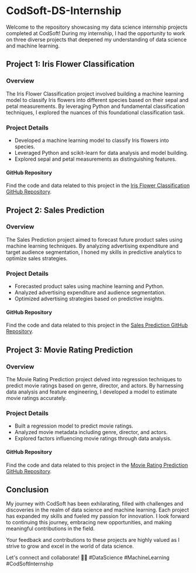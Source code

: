 # CodSoft-DS-Internship

Welcome to the repository showcasing my data science internship projects completed at CodSoft! During my internship, I had the opportunity to work on three diverse projects that deepened my understanding of data science and machine learning.

## Project 1: Iris Flower Classification

### Overview
The Iris Flower Classification project involved building a machine learning model to classify Iris flowers into different species based on their sepal and petal measurements. By leveraging Python and fundamental classification techniques, I explored the nuances of this foundational classification task.

### Project Details
- Developed a machine learning model to classify Iris flowers into species.
- Leveraged Python and scikit-learn for data analysis and model building.
- Explored sepal and petal measurements as distinguishing features.

#### GitHub Repository
Find the code and data related to this project in the [Iris Flower Classification GitHub Repository](https://github.com/chandanthota75/CodSoft-DS-Internship/tree/main/Task%201%3A%20Iris%20Flower%20Classification).

## Project 2: Sales Prediction

### Overview
The Sales Prediction project aimed to forecast future product sales using machine learning techniques. By analyzing advertising expenditure and target audience segmentation, I honed my skills in predictive analytics to optimize sales strategies.

### Project Details
- Forecasted product sales using machine learning and Python.
- Analyzed advertising expenditure and audience segmentation.
- Optimized advertising strategies based on predictive insights.

#### GitHub Repository
Find the code and data related to this project in the [Sales Prediction GitHub Repository](link_to_your_repository).

## Project 3: Movie Rating Prediction

### Overview
The Movie Rating Prediction project delved into regression techniques to predict movie ratings based on genre, director, and actors. By harnessing data analysis and feature engineering, I developed a model to estimate movie ratings accurately.

### Project Details
- Built a regression model to predict movie ratings.
- Analyzed movie metadata including genre, director, and actors.
- Explored factors influencing movie ratings through data analysis.

#### GitHub Repository
Find the code and data related to this project in the [Movie Rating Prediction GitHub Repository](link_to_your_repository).

## Conclusion
My journey with CodSoft has been exhilarating, filled with challenges and discoveries in the realm of data science and machine learning. Each project has expanded my skills and fueled my passion for innovation. I look forward to continuing this journey, embracing new opportunities, and making meaningful contributions in the field.

Your feedback and contributions to these projects are highly valued as I strive to grow and excel in the world of data science.

Let's connect and collaborate! 🚀🌟 #DataScience #MachineLearning #CodSoftInternship
